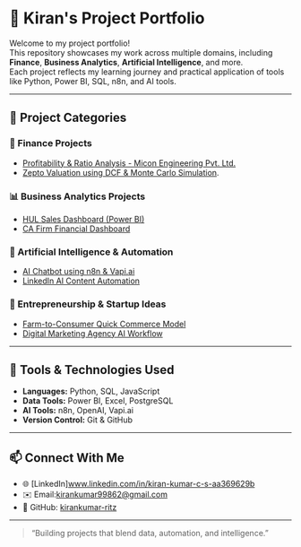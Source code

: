# 🌟 Kiran's Project Portfolio

Welcome to my project portfolio!  
This repository showcases my work across multiple domains, including **Finance**, **Business Analytics**, **Artificial Intelligence**, and more.  
Each project reflects my learning journey and practical application of tools like Python, Power BI, SQL, n8n, and AI tools.

---

## 📁 Project Categories

### 🧮 Finance Projects
- [Profitability & Ratio Analysis - Micon Engineering Pvt. Ltd.](#)
- [Zepto Valuation using DCF & Monte Carlo Simulation](https://github.com/kirankumar-ritz/zepto-valuation-dcf-montecarlo).

### 📊 Business Analytics Projects
- [HUL Sales Dashboard (Power BI)](#)
- [CA Firm Financial Dashboard](#)

### 🤖 Artificial Intelligence & Automation
- [AI Chatbot using n8n & Vapi.ai](#)
- [LinkedIn AI Content Automation](#)

### 🚀 Entrepreneurship & Startup Ideas
- [Farm-to-Consumer Quick Commerce Model](#)
- [Digital Marketing Agency AI Workflow](#)

---

## 🧠 Tools & Technologies Used
- **Languages:** Python, SQL, JavaScript  
- **Data Tools:** Power BI, Excel, PostgreSQL  
- **AI Tools:** n8n, OpenAI, Vapi.ai  
- **Version Control:** Git & GitHub  

---

## 📫 Connect With Me
- 🌐 [LinkedIn]www.linkedin.com/in/kiran-kumar-c-s-aa369629b
- ✉️ Email:kirankumar99862@gmail.com
- 🧰 GitHub: [kirankumar-ritz](https://github.com/kirankumar-ritz)

---

> “Building projects that blend data, automation, and intelligence.”
